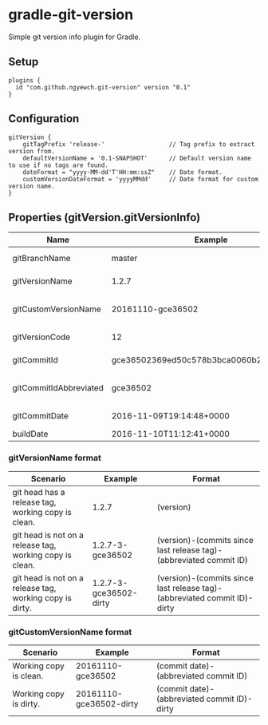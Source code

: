 # gradle-git-version

Simple git version info plugin for Gradle.

## Setup

    plugins {
      id "com.github.ngyewch.git-version" version "0.1"
    }

## Configuration

    gitVersion {
        gitTagPrefix 'release-'                  // Tag prefix to extract version from.
        defaultVersionName = '0.1-SNAPSHOT'      // Default version name to use if no tags are found.
        dateFormat = "yyyy-MM-dd'T'HH:mm:ssZ"    // Date format.
        customVersionDateFormat = 'yyyyMMdd'     // Date format for custom version name.
    }

## Properties (gitVersion.gitVersionInfo)

| Name                   | Example                                  | Description                |
| ---------------------- | ---------------------------------------- | -------------------------- |
| gitBranchName          | master                                   | git branch name.           |
| gitVersionName         | 1.2.7                                    | Version name.              |
| gitCustomVersionName   | 20161110-gce36502                        | Custom version name.       |
| gitVersionCode         | 12                                       | git tag count.             |
| gitCommitId            | gce36502369ed50c578b3bca0060b2686e5541f7 | git commit ID.             |
| gitCommitIdAbbreviated | gce36502                                 | git abbreviated commit ID. |
| gitCommitDate          | 2016-11-09T19:14:48+0000                 | git commit date.           |
| buildDate              | 2016-11-10T11:12:41+0000                 | Build date.                |

### gitVersionName format

| Scenario                                                 | Example                | Format                                                                   |
| -------------------------------------------------------- | ---------------------- | ------------------------------------------------------------------------ |
| git head has a release tag, working copy is clean.       | 1.2.7                  | (version)                                                                |
| git head is not on a release tag, working copy is clean. | 1.2.7-3-gce36502       | (version)-(commits since last release tag)-(abbreviated commit ID)       |
| git head is not on a release tag, working copy is dirty. | 1.2.7-3-gce36502-dirty | (version)-(commits since last release tag)-(abbreviated commit ID)-dirty |

### gitCustomVersionName format

| Scenario               | Example                 | Format                                      |
| ---------------------- | ----------------------- | ------------------------------------------- |
| Working copy is clean. | 20161110-gce36502       | (commit date)-(abbreviated commit ID)       |
| Working copy is dirty. | 20161110-gce36502-dirty | (commit date)-(abbreviated commit ID)-dirty |
